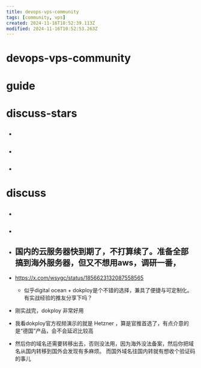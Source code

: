 ```yaml
---
title: devops-vps-community
tags: [community, vps]
created: 2024-11-16T10:52:39.113Z
modified: 2024-11-16T10:52:53.263Z
---
```


# devops-vps-community

# guide

# discuss-stars
- ## 

- ## 

- ## 
# discuss
- ## 

- ## 

- ## 国内的云服务器快到期了，不打算续了。准备全部搞到海外服务器，但又不想用aws，调研一番，
- https://x.com/wsygc/status/1856623132087558565
  - 似乎digital ocean + dokploy是个不错的选择，兼具了便捷与可定制化。 有实战经验的推友分享下吗？
- 刚实战完，dokploy 非常好用
- 我看dokploy官方视频演示的就是 Hetzner ，算是官推首选了，有点介意的是“德国”产品，会不会延迟比较高

- 然后你的域名还需要转移出去，否则没法用，因为海外没法备案，然后你把域名从国内转移到国外会发现有多麻烦。 而国外域名往国内转就有想收个验证码的事儿
